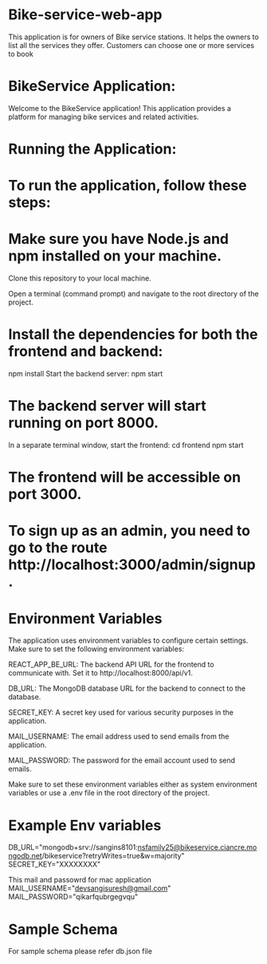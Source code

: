 # Bike-service-web-app

This application is for owners of Bike service stations. It helps the owners to list all the services they offer. Customers can choose one or more services to book

# BikeService Application:

Welcome to the BikeService application! This application provides a platform for managing bike services and related activities.

# Running the Application:

# To run the application, follow these steps:

# Make sure you have Node.js and npm installed on your machine.

Clone this repository to your local machine.

Open a terminal (command prompt) and navigate to the root directory of the project.

# Install the dependencies for both the frontend and backend:

npm install
Start the backend server:
npm start

# The backend server will start running on port 8000.

In a separate terminal window, start the frontend:
cd frontend
npm start

# The frontend will be accessible on port 3000.

# To sign up as an admin, you need to go to the route http://localhost:3000/admin/signup.

# Environment Variables

The application uses environment variables to configure certain settings. Make sure to set the following environment variables:

REACT_APP_BE_URL: The backend API URL for the frontend to communicate with. Set it to http://localhost:8000/api/v1.

DB_URL: The MongoDB database URL for the backend to connect to the database.

SECRET_KEY: A secret key used for various security purposes in the application.

MAIL_USERNAME: The email address used to send emails from the application.

MAIL_PASSWORD: The password for the email account used to send emails.

Make sure to set these environment variables either as system environment variables or use a .env file in the root directory of the project.

# Example Env variables

DB_URL="mongodb+srv://sangins8101:nsfamily25@bikeservice.ciancre.mongodb.net/bikeservice?retryWrites=true&w=majority"
SECRET_KEY="XXXXXXXX"

This mail and passowrd for mac application 
MAIL_USERNAME="devsangisuresh@gmail.com"
MAIL_PASSWORD="qikarfqubrgegvqu"

# Sample Schema

For sample schema please refer db.json file
